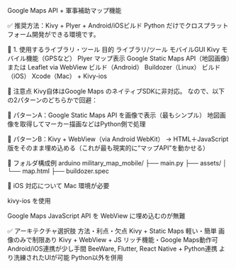 Google Maps API + 軍事補助マップ機能

✅ 推奨方法：Kivy + Plyer + Android/iOSビルド
Python だけでクロスプラットフォーム開発ができる環境です。

🔧 1. 使用するライブラリ・ツール
目的	ライブラリ/ツール
モバイルGUI	Kivy
モバイル機能（GPSなど）	Plyer
マップ表示	Google Static Maps API（地図画像）または Leaflet via WebView
ビルド（Android）	Buildozer（Linux）
ビルド（iOS）	Xcode（Mac） + Kivy-ios

🚧 注意点
Kivy自体はGoogle Maps のネイティブSDKに非対応。
なので、以下の2パターンのどちらかで回避：

📌 パターンA：Google Static Maps API を画像で表示（最もシンプル）
地図画像を取得してマーカー描画などはPython側で処理

📌 パターンB：Kivy + WebView（via Android WebKit）
→ HTML＋JavaScript版をそのまま埋め込める（これが最も現実的に“マップAPI”を動かせる）

📁 フォルダ構成例
arduino
military_map_mobile/
├── main.py
├── assets/
│   └── map.html
├── buildozer.spec

📱 iOS 対応について
Mac 環境が必要

kivy-ios を使用

Google Maps JavaScript API を WebView に埋め込むのが無難

✅ アーキテクチャ選択肢
方法・利点・欠点
Kivy + Static Maps	軽い・簡単	画像のみで制限あり
Kivy + WebView + JS	リッチ機能・Google Maps動作可	Android/iOS連携が少し手間
BeeWare, Flutter, React Native + Python連携	より洗練されたUIが可能	Python以外を併用
